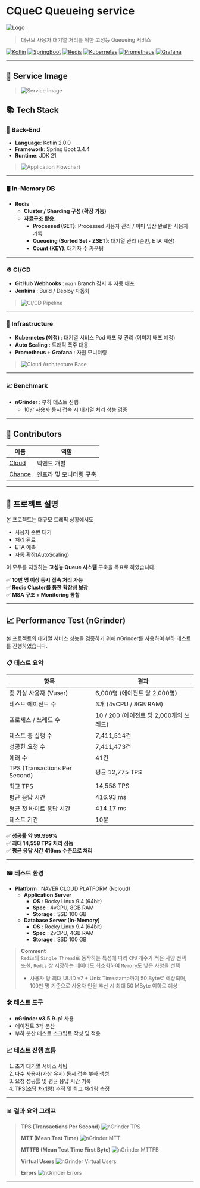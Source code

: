 # CQueC Queueing service

![Logo](https://github.com/BlueCaf/CQueC/blob/main/images/CQueC_logo.png?raw=true)

> 대규모 사용자 대기열 처리를 위한 고성능 Queueing 서비스

[![Kotlin](https://img.shields.io/badge/Kotlin-2.0.0-blueviolet)](https://kotlinlang.org/)
[![SpringBoot](https://img.shields.io/badge/SpringBoot-3.4.4-brightgreen)](https://spring.io/projects/spring-boot)
[![Redis](https://img.shields.io/badge/Redis-Cluster%2FSharding-red)](https://redis.io/)
[![Kubernetes](https://img.shields.io/badge/Kubernetes-MSA-blue)](https://kubernetes.io/)
[![Prometheus](https://img.shields.io/badge/Prometheus-Monitoring-orange)](https://prometheus.io/)
[![Grafana](https://img.shields.io/badge/Grafana-Visualization-yellow)](https://grafana.com/)

---

## 🧙 Service Image
> ![Service Image](https://github.com/BlueCaf/CQueC/blob/main/images/CQueC_action.gif?raw=true)

## 📚 Tech Stack
### 🚀 Back-End
- **Language**: Kotlin 2.0.0
- **Framework**: Spring Boot 3.4.4
- **Runtime**: JDK 21

> ![Application Flowchart](https://github.com/BlueCaf/CQueC/blob/main/images/Application_flowchart.png?raw=true)

---

### 🛢️ In-Memory DB
- **Redis**
  - **Cluster / Sharding 구성 (확장 가능)**
  - **자료구조 활용**:
    - **Processed (SET)**: Processed 사용자 관리 / 이미 입장 완료한 사용자 기록
    - **Queueing (Sorted Set - ZSET)**: 대기열 관리 (순번, ETA 계산)
    - **Count (KEY)**: 대기자 수 카운팅

---

### ⚙️ CI/CD

- **GitHub Webhooks** : `main` Branch 감지 후 자동 배포
- **Jenkins** : Build / Deploy 자동화

> ![CI/CD Pipeline](https://github.com/BlueCaf/CQueC/blob/main/images/CICD_Pipeline.png?raw=true)

---

### 🧩 Infrastructure

- **Kubernetes (예정)** : 대기열 서비스 Pod 배포 및 관리 (이미지 배포 예정)
- **Auto Scaling** : 트래픽 폭주 대응
- **Prometheus + Grafana** : 자원 모니터링

> ![Cloud Architecture Base](https://github.com/BlueCaf/CQueC/blob/main/images/Cloud_Architecture_Base.png?raw=true)

---

### 📈 Benchmark

- **nGrinder** : 부하 테스트 진행
    - 10만 사용자 동시 접속 시 대기열 처리 성능 검증
    
---

## 👥 Contributors

| 이름 | 역할 |
|-----|------|
| [Cloud](https://github.com/jeonghunbak) | 백엔드 개발 |
| [Chance](https://github.com/ahs0432) | 인프라 및 모니터링 구축 |

---

## 📄 프로젝트 설명

본 프로젝트는 대규모 트래픽 상황에서도
- 사용자 순번 대기
- 처리 완료
- ETA 예측
- 자동 확장(AutoScaling)

이 모두를 지원하는 **고성능 Queue 시스템** 구축을 목표로 하였습니다.

✅ **10만 명 이상 동시 접속 처리 가능**  
✅ **Redis Cluster를 통한 확장성 보장**  
✅ **MSA 구조 + Monitoring 통합**

---

## 📈 Performance Test (nGrinder)

본 프로젝트의 대기열 서비스 성능을 검증하기 위해 nGrinder를 사용하여 부하 테스트를 진행하였습니다.

### 📋 테스트 요약

| 항목 | 결과 |
|-----|-----|
| 총 가상 사용자 (Vuser) | 6,000명 (에이전트 당 2,000명) |
| 테스트 에이전트 수 | 3개 (4vCPU / 8GB RAM) |
| 프로세스 / 쓰레드 수 | 10 / 200 (에이전트 당 2,000개의 쓰레드) |
| 테스트 총 실행 수 | 7,411,514건 |
| 성공한 요청 수 | 7,411,473건 |
| 에러 수 | 41건 |
| TPS (Transactions Per Second) | 평균 12,775 TPS |
| 최고 TPS | 14,558 TPS |
| 평균 응답 시간 | 416.93 ms |
| 평균 첫 바이트 응답 시간 | 414.17 ms |
| 테스트 기간 | 10분 |

✅ **성공률 약 99.999%**  
✅ **최대 14,558 TPS 처리 성능**  
✅ **평균 응답 시간 416ms 수준으로 처리**

---

### 🖼️ 테스트 환경

- **Platform** : NAVER CLOUD PLATFORM (Ncloud)
  - **Application Server**
    - **OS** : Rocky Linux 9.4 (64bit)
    - **Spec** : 4vCPU, 8GB RAM 
    - **Storage** : SSD 100 GB
  - **Database Server (In-Memory)**
    - **OS** : Rocky Linux 9.4 (64bit)
    - **Spec** : 2vCPU, 4GB RAM 
    - **Storage** : SSD 100 GB

> **Comment**  
> `Redis`의 `Single Thread`로 동작하는 특성에 따라 `CPU` 개수가 적은 사양 선택   
> 또한, `Redis` 상 저장하는 데이터도 최소화하여 `Memory`도 낮은 사양을 선택
> - 사용자 당 최대 UUID v7 + Unix Timestamp까지 50 Byte로 예상되며,  
>   100만 명 기준으로 사용자 인원 추산 시 최대 50 MByte 이하로 예상


### 🛠 테스트 도구

- **nGrinder v3.5.9-p1** 사용
- 에이전트 3개 분산
- 부하 분산 테스트 스크립트 작성 및 적용

### 📈 테스트 진행 흐름

1. 초기 대기열 서비스 세팅
2. 다수 사용자(가상 유저) 동시 접속 부하 생성
3. 요청 성공률 및 평균 응답 시간 기록
4. TPS(초당 처리량) 추적 및 최고 처리량 측정

---

### 📊 결과 요약 그래프

> **TPS (Transactions Per Second)** 
> ![nGrinder TPS](https://github.com/BlueCaf/CQueC/blob/main/images/nGrinder_TPS.png?raw=true)
>
> **MTT (Mean Test Time)** 
> ![nGrinder MTT](https://github.com/BlueCaf/CQueC/blob/main/images/nGrinder_MTT.png?raw=true)
> 
> **MTTFB (Mean Test Time First Byte)** 
> ![nGrinder MTTFB](https://github.com/BlueCaf/CQueC/blob/main/images/nGrinder_MTTFB.png?raw=true)
> 
> **Virtual Users**
> ![nGrinder Virtual Users](https://github.com/BlueCaf/CQueC/blob/main/images/nGrinder_VUser.png?raw=true)
> 
> **Errors**
> ![nGrinder Errors](https://github.com/BlueCaf/CQueC/blob/main/images/nGrinder_Errors.png?raw=true)

---


